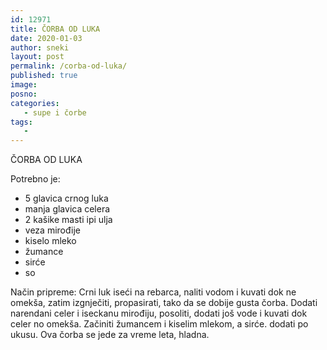 ```yaml
---
id: 12971
title: ČORBA OD LUKA
date: 2020-01-03
author: sneki
layout: post
permalink: /corba-od-luka/
published: true
image: 
posno: 
categories:
   - supe i čorbe
tags:
   -
---
```

ČORBA OD LUKA

Potrebno je:

* 5 glavica crnog luka
* manja glavica celera
* 2 kašike masti ipi ulja
* veza mirođije
* kiselo mleko
* žumance
* sirće
* so

Način pripreme:
Crni luk iseći na rebarca, naliti vodom i kuvati dok
ne omekša, zatim izgnječiti, propasirati, tako da se
dobije gusta čorba. Dodati narendani celer i iseckanu
mirođiju, posoliti, dodati još vode i kuvati dok celer no
omekša. Začiniti žumancem i kiselim mlekom, a sirće.
dodati po ukusu. Ova čorba se jede za vreme leta, hladna.

  

